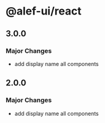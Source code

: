 # @alef-ui/react

## 3.0.0

### Major Changes

- add display name all components

## 2.0.0

### Major Changes

- add display name all components
